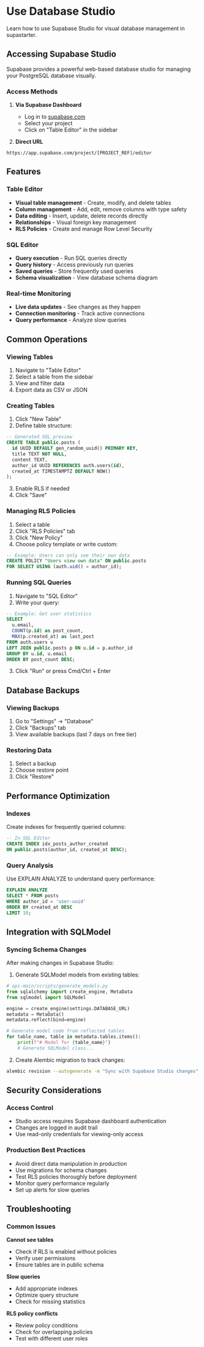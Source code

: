# Use Database Studio

Learn how to use Supabase Studio for visual database management in supastarter.

## Accessing Supabase Studio

Supabase provides a powerful web-based database studio for managing your PostgreSQL database visually.

### Access Methods

1. **Via Supabase Dashboard**
   - Log in to [supabase.com](https://supabase.com)
   - Select your project
   - Click on "Table Editor" in the sidebar

2. **Direct URL**
```
https://app.supabase.com/project/[PROJECT_REF]/editor
```

## Features

### Table Editor
- **Visual table management** - Create, modify, and delete tables
- **Column management** - Add, edit, remove columns with type safety
- **Data editing** - Insert, update, delete records directly
- **Relationships** - Visual foreign key management
- **RLS Policies** - Create and manage Row Level Security

### SQL Editor
- **Query execution** - Run SQL queries directly
- **Query history** - Access previously run queries
- **Saved queries** - Store frequently used queries
- **Schema visualization** - View database schema diagram

### Real-time Monitoring
- **Live data updates** - See changes as they happen
- **Connection monitoring** - Track active connections
- **Query performance** - Analyze slow queries

## Common Operations

### Viewing Tables

1. Navigate to "Table Editor"
2. Select a table from the sidebar
3. View and filter data
4. Export data as CSV or JSON

### Creating Tables

1. Click "New Table"
2. Define table structure:
```sql
-- Generated SQL preview
CREATE TABLE public.posts (
  id UUID DEFAULT gen_random_uuid() PRIMARY KEY,
  title TEXT NOT NULL,
  content TEXT,
  author_id UUID REFERENCES auth.users(id),
  created_at TIMESTAMPTZ DEFAULT NOW()
);
```
3. Enable RLS if needed
4. Click "Save"

### Managing RLS Policies

1. Select a table
2. Click "RLS Policies" tab
3. Click "New Policy"
4. Choose policy template or write custom:
```sql
-- Example: Users can only see their own data
CREATE POLICY "Users view own data" ON public.posts
FOR SELECT USING (auth.uid() = author_id);
```

### Running SQL Queries

1. Navigate to "SQL Editor"
2. Write your query:
```sql
-- Example: Get user statistics
SELECT 
  u.email,
  COUNT(p.id) as post_count,
  MAX(p.created_at) as last_post
FROM auth.users u
LEFT JOIN public.posts p ON u.id = p.author_id
GROUP BY u.id, u.email
ORDER BY post_count DESC;
```
3. Click "Run" or press Cmd/Ctrl + Enter

## Database Backups

### Viewing Backups

1. Go to "Settings" → "Database"
2. Click "Backups" tab
3. View available backups (last 7 days on free tier)

### Restoring Data

1. Select a backup
2. Choose restore point
3. Click "Restore"

## Performance Optimization

### Indexes
Create indexes for frequently queried columns:
```sql
-- In SQL Editor
CREATE INDEX idx_posts_author_created 
ON public.posts(author_id, created_at DESC);
```

### Query Analysis
Use EXPLAIN ANALYZE to understand query performance:
```sql
EXPLAIN ANALYZE
SELECT * FROM posts 
WHERE author_id = 'user-uuid' 
ORDER BY created_at DESC 
LIMIT 10;
```

## Integration with SQLModel

### Syncing Schema Changes

After making changes in Supabase Studio:

1. Generate SQLModel models from existing tables:
```python
# api-main/scripts/generate_models.py
from sqlalchemy import create_engine, MetaData
from sqlmodel import SQLModel

engine = create_engine(settings.DATABASE_URL)
metadata = MetaData()
metadata.reflect(bind=engine)

# Generate model code from reflected tables
for table_name, table in metadata.tables.items():
    print(f"# Model for {table_name}")
    # Generate SQLModel class...
```

2. Create Alembic migration to track changes:
```bash
alembic revision --autogenerate -m "Sync with Supabase Studio changes"
```

## Security Considerations

### Access Control

- Studio access requires Supabase dashboard authentication
- Changes are logged in audit trail
- Use read-only credentials for viewing-only access

### Production Best Practices

- Avoid direct data manipulation in production
- Use migrations for schema changes
- Test RLS policies thoroughly before deployment
- Monitor query performance regularly
- Set up alerts for slow queries

## Troubleshooting

### Common Issues

**Cannot see tables**
- Check if RLS is enabled without policies
- Verify user permissions
- Ensure tables are in public schema

**Slow queries**
- Add appropriate indexes
- Optimize query structure
- Check for missing statistics

**RLS policy conflicts**
- Review policy conditions
- Check for overlapping policies
- Test with different user roles
